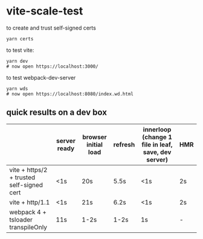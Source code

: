 # vite-scale-test

to create and trust self-signed certs

```
yarn certs
```

to test vite:

```
yarn dev
# now open https://localhost:3000/
```

to test webpack-dev-server

```
yarn wds
# now open https://localhost:8080/index.wd.html
```

## quick results on a dev box

|                                           | server ready | browser initial load | refresh | innerloop (change 1 file in leaf, save, dev   server) | HMR |
|-------------------------------------------|--------------|----------------------|---------|-------------------------------------------------------|-----|
| vite + https/2 + trusted self-signed cert | <1s          | 20s                  | 5.5s    | <1s                                                   | 2s  |
| vite + http/1.1                           | <1s          | 21s                  | 6.2s    | <1s                                                   | 2s  |
| webpack 4 + tsloader transpileOnly        | 11s          | 1-2s                 | 1-2s    | 1s                                                    | -   |